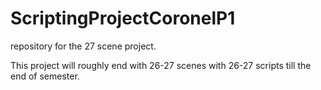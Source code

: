 # ScriptingProjectCoronelP1
repository for the 27 scene project.

This project will roughly end with 26-27 scenes with 26-27 scripts till the end of semester.
